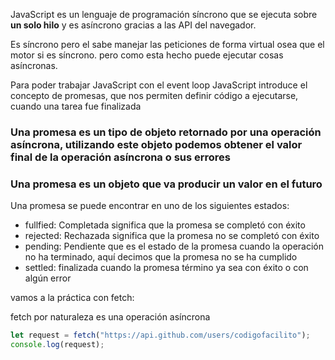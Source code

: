 JavaScript es un lenguaje de programación síncrono que
se ejecuta sobre **un solo hilo** y es asíncrono gracias a las API del navegador.

Es síncrono pero el sabe manejar las peticiones de forma virtual
osea que el motor si es síncrono. pero como esta hecho puede ejecutar cosas asíncronas.

Para poder trabajar JavaScript con el event loop JavaScript introduce el concepto de promesas, que nos permiten definir código a ejecutarse, cuando una tarea fue finalizada

### Una promesa es un tipo de objeto retornado por una operación asíncrona, utilizando este objeto podemos obtener el valor final de la operación asíncrona o sus errores

### Una promesa es un objeto que va producir un valor en el futuro

Una promesa se puede encontrar en uno de los siguientes estados:

- fullfied: Completada significa que la promesa se completó con éxito
- rejected: Rechazada significa que la promesa no se completó con éxito
- pending: Pendiente que es el estado de la promesa cuando la operación no ha terminado, aquí decimos que la promesa no se ha cumplido
- settled: finalizada cuando la promesa término ya sea con éxito o con algún error

vamos a la práctica con fetch:

fetch por naturaleza es una operación asíncrona

```js
let request = fetch("https://api.github.com/users/codigofacilito");
console.log(request);
```
